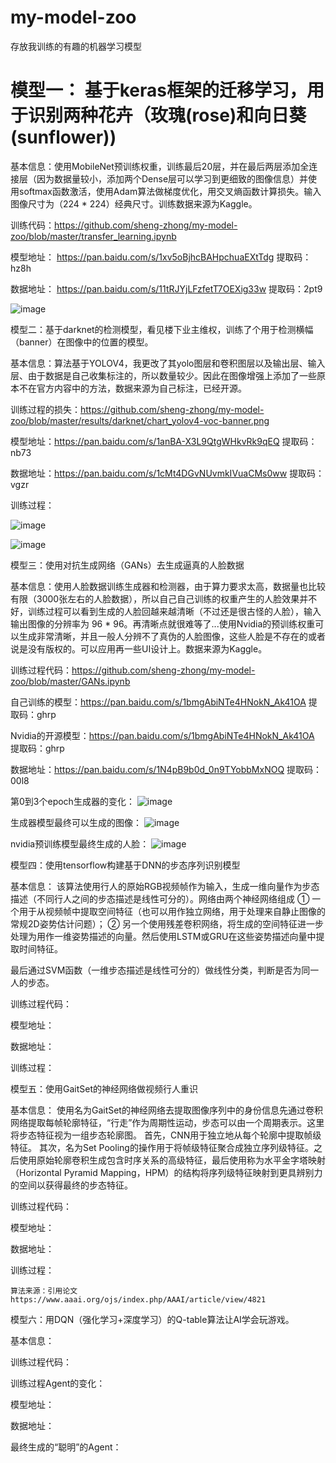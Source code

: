 # my-model-zoo
存放我训练的有趣的机器学习模型




# 模型一： 基于keras框架的迁移学习，用于识别两种花卉（玫瑰(rose)和向日葵(sunflower))


 基本信息：使用MobileNet预训练权重，训练最后20层，并在最后两层添加全连接层（因为数据量较小，添加两个Dense层可以学习到更细致的图像信息）并使用softmax函数激活，使用Adam算法做梯度优化，用交叉熵函数计算损失。输入图像尺寸为（224 * 224）经典尺寸。训练数据来源为Kaggle。
 
 训练代码：https://github.com/sheng-zhong/my-model-zoo/blob/master/transfer_learning.ipynb
 
 模型地址： https://pan.baidu.com/s/1xv5oBjhcBAHpchuaEXtTdg      提取码：hz8h
 
 数据地址： https://pan.baidu.com/s/11tRJYjLFzfetT7OEXig33w      提取码：2pt9

![image](https://github.com/sheng-zhong/my-model-zoo/blob/master/results/transfer/result.png)

模型二：基于darknet的检测模型，看见楼下业主维权，训练了个用于检测横幅（banner）在图像中的位置的模型。


基本信息：算法基于YOLOV4，我更改了其yolo图层和卷积图层以及输出层、输入层、由于数据是自己收集标注的，所以数量较少。因此在图像增强上添加了一些原本不在官方内容中的方法，数据来源为自己标注，已经开源。

训练过程的损失：https://github.com/sheng-zhong/my-model-zoo/blob/master/results/darknet/chart_yolov4-voc-banner.png

模型地址：https://pan.baidu.com/s/1anBA-X3L9QtgWHkvRk9qEQ    提取码：nb73

数据地址：https://pan.baidu.com/s/1cMt4DGvNUvmkIVuaCMs0ww    提取码：vgzr

训练过程：

![image](https://github.com/sheng-zhong/my-model-zoo/blob/master/results/darknet/chart_yolov4-voc-banner.png)

![image](https://github.com/sheng-zhong/my-model-zoo/blob/master/results/darknet/predictions.jpg)


模型三：使用对抗生成网络（GANs）去生成逼真的人脸数据


基本信息：使用人脸数据训练生成器和检测器，由于算力要求太高，数据量也比较有限（3000张左右的人脸数据），所以自己自己训练的权重产生的人脸效果并不好，训练过程可以看到生成的人脸回越来越清晰（不过还是很古怪的人脸），输入输出图像的分辨率为 96 * 96。再清晰点就很难等了...使用Nvidia的预训练权重可以生成非常清晰，并且一般人分辨不了真伪的人脸图像，这些人脸是不存在的或者说是没有版权的。可以应用再一些UI设计上。数据来源为Kaggle。

训练过程代码：https://github.com/sheng-zhong/my-model-zoo/blob/master/GANs.ipynb

自己训练的模型：https://pan.baidu.com/s/1bmgAbiNTe4HNokN_Ak41OA      提取码：ghrp

Nvidia的开源模型：https://pan.baidu.com/s/1bmgAbiNTe4HNokN_Ak41OA      提取码：ghrp

数据地址：https://pan.baidu.com/s/1N4pB9b0d_0n9TYobbMxNOQ      提取码：00l8

第0到3个epoch生成器的变化：
![image](https://github.com/sheng-zhong/my-model-zoo/blob/master/results/gans/face.png)

生成器模型最终可以生成的图像：
![image](https://github.com/sheng-zhong/my-model-zoo/blob/master/results/gans/final_generator.jpg)

nvidia预训练模型最终生成的人脸：
![image](https://github.com/sheng-zhong/my-model-zoo/blob/master/results/gans/nvidia-pre-genetated.jpg)


模型四：使用tensorflow构建基于DNN的步态序列识别模型

基本信息：
该算法使用行人的原始RGB视频帧作为输入，生成一维向量作为步态描述（不同行人之间的步态描述是线性可分的）。网络由两个神经网络组成
① 一个用于从视频帧中提取空间特征（也可以用作独立网络，用于处理来自静止图像的常规2D姿势估计问题）；
② 另一个使用残差卷积网络，将生成的空间特征进一步处理为用作一维姿势描述的向量。然后使用LSTM或GRU在这些姿势描述向量中提取时间特征。

最后通过SVM函数（一维步态描述是线性可分的）做线性分类，判断是否为同一人的步态。

训练过程代码：

模型地址：

数据地址：

训练过程：


模型五：使用GaitSet的神经网络做视频行人重识

基本信息：
使用名为GaitSet的神经网络去提取图像序列中的身份信息先通过卷积网络提取每帧轮廓特征，“行走”作为周期性运动，步态可以由一个周期表示。这里将步态特征视为一组步态轮廓图。 首先，CNN用于独立地从每个轮廓中提取帧级特征。 其次，名为Set Pooling的操作用于将帧级特征聚合成独立序列级特征。之后使用原始轮廓卷积生成包含时序关系的高级特征，最后使用称为水平金字塔映射（Horizontal Pyramid Mapping，HPM）的结构将序列级特征映射到更具辨别力的空间以获得最终的步态特征。

训练过程代码：

模型地址：

数据地址：

训练过程：

    算法来源：引用论文   https://www.aaai.org/ojs/index.php/AAAI/article/view/4821


模型六：用DQN（强化学习+深度学习）的Q-table算法让AI学会玩游戏。

基本信息：

训练过程代码：

训练过程Agent的变化：

模型地址：

数据地址：

最终生成的“聪明”的Agent：


